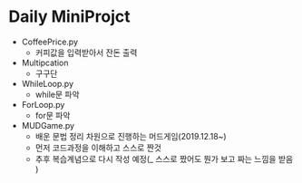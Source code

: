 # Daily MiniProjct

<File>    

- CoffeePrice.py     
    - 커피값을 입력받아서 잔돈 출력     
- Multipcation    
    - 구구단     
- WhileLoop.py    
    - while문 파악   
- ForLoop.py     
    - for문 파악    
- MUDGame.py    
    - 배운 문법 정리 차원으로 진행하는 머드게임(2019.12.18~)    
    - 먼저 코드과정을 이해하고 스스로 짠것 
    - 추후 복습계념으로 다시 작성 예정(_ 스스로 짰어도 뭔가 보고 짜는 느낌을 받음 )


    